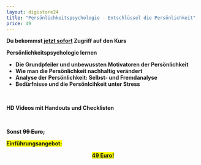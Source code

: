 ```yaml
---
layout: digistore24
title: "Persönlichkeitspsychologie - Entschlüssel die Persönlichkeit"
price: 49
---
```

<p><strong>Du bekommst <span style="text-decoration:underline;">jetzt sofort</span> Zugriff auf den Kurs&#xA0;</strong></p>
<p><strong>Pers&#xF6;nlichkeitspsychologie lernen</strong></p>
<ul style="list-style-type:disc;"><li><strong>Die Grundpfeiler und unbewussten Motivatoren der Pers&#xF6;nlichkeit</strong></li>
<li><strong>Wie man die Pers&#xF6;nlichkeit nachhaltig ver&#xE4;ndert</strong></li>
<li><strong>Analyse der Pers&#xF6;nlichkeit: Selbst- und Fremdanalyse</strong></li>
<li><strong>Bed&#xFC;rfnisse und die Pers&#xF6;nlcihkeit unter Stress</strong></li>
</ul><p>&#xA0;</p>
<p><strong>HD Videos mit Handouts und Checklisten</strong></p>
<p>&#xA0;</p>
<p><strong>Sonst <span style="text-decoration:line-through;">99</span><span style="text-decoration:line-through;">&#xA0;Euro,</span></strong></p>
<p><span style="background-color:#ffff00;"><strong>Einf&#xFC;hrungsangebot:</strong></span></p>
<p style="text-align:center;"><span style="text-decoration:underline;"><span style="background-color:#ffff00;"><strong>49 Euro!</strong></span></span></p>
<p style="text-align:center;">&#xA0;</p>
<p style="text-align:left;">&#xA0;</p>
<p>&#xA0;</p>